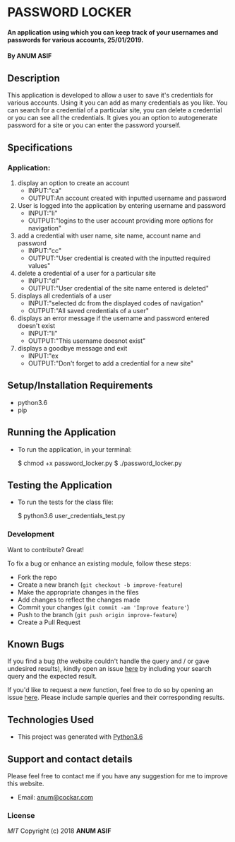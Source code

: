 # PASSWORD LOCKER
#### An application using which you can keep track of your usernames and passwords for various accounts, 25/01/2019.
#### By **ANUM ASIF**
## Description
This application is developed to allow a user to save it's credentials for various accounts. Using it you can add as many credentials as you like. You can search for a credential of a particular site, you can delete a credential or you can see all the credentials. It gives you an option to autogenerate password for a site or you can enter the password yourself.

## Specifications
### Application:
1. display an option to create an account
   - INPUT:"ca"
   - OUTPUT:An account created with inputted username and password 
2. User is logged into the application by entering username and password
   - INPUT:"li"
   - OUTPUT:"logins to the user account providing more options for navigation"
3. add a credential with user name, site name, account name and password
   - INPUT:"cc" 
   - OUTPUT:"User credential is created with the inputted required values" 
4. delete a credential of a user for a particular site
   - INPUT:"dl" 
   - OUTPUT:"User credential of the site name entered is deleted"
5. displays all credentials of a user
   - INPUT:"selected dc from the displayed codes of navigation"
   - OUTPUT:"All saved credentials of a user"
6. displays an error message if the username and password entered doesn't exist
   - INPUT:"li" 
   - OUTPUT:"This username doesnot exist"
7. displays a goodbye message and exit
   - INPUT:"ex
   - OUTPUT:"Don't forget to add a credential for a new site" 

## Setup/Installation Requirements
* python3.6
* pip
## Running the Application
   * To run the application, in your terminal:

	    $ chmod +x password_locker.py
  	    $ ./password_locker.py
	
## Testing the Application
   * To run the tests for the class file:

	    $ python3.6 user_credentials_test.py
		
### Development
Want to contribute? Great!

To fix a bug or enhance an existing module, follow these steps:

- Fork the repo
- Create a new branch (`git checkout -b improve-feature`)
- Make the appropriate changes in the files
- Add changes to reflect the changes made
- Commit your changes (`git commit -am 'Improve feature'`)
- Push to the branch (`git push origin improve-feature`)
- Create a Pull Request 
## Known Bugs
If you find a bug (the website couldn't handle the query and / or gave undesired results), kindly open an issue [here](https://github.com/AnumAsif/Password-Locker/issues/new) by including your search query and the expected result.

If you'd like to request a new function, feel free to do so by opening an issue [here](https://github.com/AnumAsif/Password-Locker/issues/new). Please include sample queries and their corresponding results.
## Technologies Used
- This project was generated with [Python3.6](https://devdocs.io/python~3.6/) 
## Support and contact details
Please feel free to contact me if you have any suggestion for me to improve this website.
- Email: anum@cockar.com
### License
*MIT*
Copyright (c) 2018 **ANUM ASIF**

